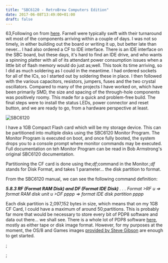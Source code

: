 ```yaml
---
title: "SBC6120 - RetroBrew Computers Edition"
date: 2017-06-08T13:49:00+01:00
draft: false
---
```

63,Following on from <a href=https://gerryk.com/node/58>here</a>. Farnell were typically swift with their turnaround wit most of the components arriving within a couple of days. I was not so timely, in either building out the board or writing it up, but better late than never... I had also ordered a CF to IDE interface. There is an IDE interface on the SBC board, but these days, it's hard to find an IDE drive, and who wants a spinning platter with all of its attendant power consumption issues when a little bit of flash memory would do just as;well. This took its time arriving, so I did as much soldering as I could in the meantime. I had ordered sockets for all of the ICs, so I started out by soldering these in place. I then followed with the various capacitors, resistors, jumpers, fuses and the two crystal oscillators. Compared to many of the projects I have worked on, which have been primarily SMD, the size and spacing of the through-hole components was positively roomy. This made for a quick and problem-free build. The final steps were to install the status LEDs, power connector and reset button, and we are ready to go, from a hardware perspective at least.

<img alt=SBC6120 board built up data-entity-type=file data-entity-uuid=eb4ddbbc-0b93-4092-aec4-c32bf8ba2b7b src=/sites/default/files/inline-images/2017-03-28%2011.18.32-1.jpg />

I have a 1GB Compact Flash card which will be my storage device. This can be partitioned into multiple disks using the SBC6120 Monitor Program. The Monitor Program is executed on boot, and once fully booted, the system drops you to a console prompt where monitor commands may be executed. Full documentation on teh Monitor Program can be read in Bob Armstrong's original SBC6120 documentation.

Partitioning the CF card is done using the;<em>df</em>;command in the Monitor.;<em>df </em>stands for Disk Format, and takes 1 parameter... the disk partition to format.

From the SBC6120 manual, we can see the following command definition:

<em><strong>5.8.3 RF (Format RAM Disk) and DF (Format IDE Disk)</strong>
.
.
.
Format
&gt;RF u ⇒ format RAM disk unit u
&gt;DF pppp ⇒ format IDE disk partition pppp</em>

Each disk partition is 2,097,152 bytes in size, which means that on my 1GB CF Card, I could have a maximum of around 50;partitions. This is probably far more that would be necessary to store every bit of PDP8 software and data out there... we shall see. There is a whole lot of PDP8 software <a href=http://www.pdp8.net/images/index.shtml>here</a>, mostly as either tape or disk image format. However, for my purposes at the moment, the OS/8 and Games images <a href=https://www.grc.com/pdp-8/os8utils-sbc.htm>provided by Steve Gibson</a> are enough to get started.

;

;

